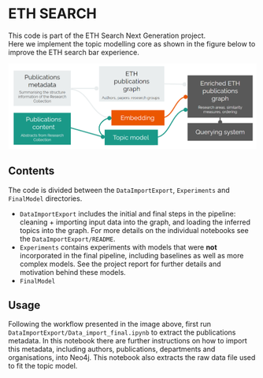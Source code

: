 # ETH SEARCH

This code is part of the ETH Search Next Generation project. \
Here we implement the topic modelling core as shown in the figure below to improve the ETH search bar experience. 

![overview](https://github.com/GiuliaLanzillotta/ETH_SEARCH/blob/main/ETH_search_overview.png)


## Contents 
The code is divided between the `DataImportExport`, `Experiments` and `FinalModel` directories. 
* `DataImportExport` includes the initial and final steps in the pipeline: cleaning + importing input data into the graph, and loading the inferred topics into the graph. For more details on the individual notebooks see the `DataImportExport/README`.
* `Experiments` contains experiments with models that were __not__ incorporated in the final pipeline, including baselines as well as more complex models. See the project report for further details and motivation behind these models.
* `FinalModel`


## Usage 
Following the workflow presented in the image above, first run `DataImportExport/Data_import_final.ipynb` to extract the publications metadata. In this notebook there are further instructions on how to import this metadata, including authors, publications, departments and organisations, into Neo4j. This notebook also extracts the raw data file used to fit the topic model.  
